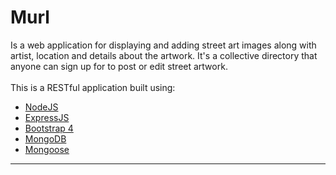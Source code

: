 Murl
===

Is a web application for displaying and adding street art images along with artist, location and details about the artwork. It's a collective directory that anyone can sign up for to post or edit street artwork.<br>
<br>
This is a RESTful application built using:

+ [NodeJS]
+ [ExpressJS]
+ [Bootstrap 4]
+ [MongoDB]
+ [Mongoose]


___

 [NodeJS]: <https://nodejs.org/en/>
 [ExpressJS]: <https://expressjs.com/>
 [Bootstrap 4]: <https://getbootstrap.com/docs/4.0/getting-started/introduction/>
 [MongoDB]: <https://www.mongodb.com>
 [Mongoose]: <https://www.mongoosejs.com/>
